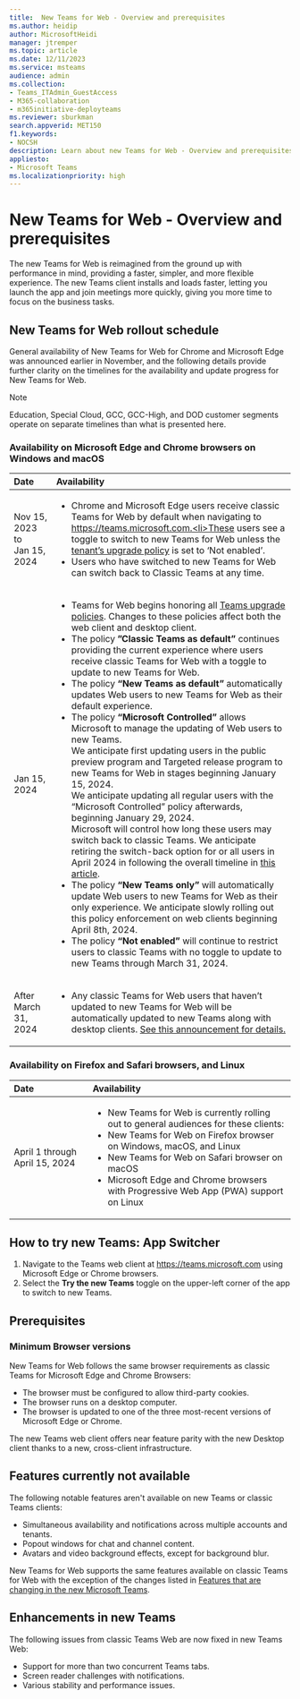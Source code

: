 ```yaml
---
title:  New Teams for Web - Overview and prerequisites
ms.author: heidip
author: MicrosoftHeidi
manager: jtremper
ms.topic: article
ms.date: 12/11/2023
ms.service: msteams
audience: admin
ms.collection: 
- Teams_ITAdmin_GuestAccess
- M365-collaboration
- m365initiative-deployteams
ms.reviewer: sburkman
search.appverid: MET150
f1.keywords:
- NOCSH
description: Learn about new Teams for Web - Overview and prerequisites
appliesto: 
- Microsoft Teams
ms.localizationpriority: high
---
```

# New Teams for Web - Overview and prerequisites

The new Teams for Web is reimagined from the ground up with performance in mind, providing a faster, simpler, and more flexible experience. The new Teams client installs and loads faster, letting you launch the app and join meetings more quickly, giving you more time to focus on the business tasks.

## New Teams for Web rollout schedule

General availability of New Teams for Web for Chrome and Microsoft Edge was announced earlier in November, and the following details provide further clarity on the timelines for the availability and update progress for New Teams for Web.

>[!Note]
>Education, Special Cloud, GCC, GCC-High, and DOD customer segments operate on separate timelines than what is presented here.

### Availability on Microsoft Edge and Chrome browsers on Windows and macOS

|Date                            |Availability|
|:-------------------------------|:-----------|
|Nov 15, 2023 to<br>Jan 15, 2024 |<ul><li>Chrome and Microsoft Edge users receive classic Teams for Web by default when navigating to https://teams.microsoft.com.<li>These users see a toggle to switch to new Teams for Web unless the [tenant’s upgrade policy](/microsoftteams/new-teams-deploy-using-policies?tabs=teams-admin-center#set-the-policies-to-upgrade-to-the-new-teams-client) is set to ‘Not enabled’.</li><li>Users who have switched to new Teams for Web can switch back to Classic Teams at any time.</li></ul>|
|Jan 15, 2024                    | <ul><li>Teams for Web begins honoring all [Teams upgrade policies](/microsoftteams/new-teams-deploy-using-policies). Changes to these policies affect both the web client and desktop client.</li><li>The policy **”Classic Teams as default”** continues providing the current experience where users receive classic Teams for Web with a toggle to update to new Teams for Web.</li><li>The policy **“New Teams as default”** automatically updates Web users to new Teams for Web as their default experience.</li><li>The policy **“Microsoft Controlled”** allows Microsoft to manage the updating of Web users to new Teams.<br>We anticipate first updating users in the public preview program and Targeted release program to new Teams for Web in stages beginning January 15, 2024. <br>We anticipate updating all regular users with the “Microsoft Controlled” policy afterwards, beginning January 29, 2024. <br>Microsoft will control how long these users may switch back to classic Teams. We anticipate retiring the switch-back option for or all users in April 2024 in following the overall timeline in [this article](teams-classic-client-end-of-availability.md).</li><li>The policy **“New Teams only”** will automatically update Web users to new Teams for Web as their only experience. We anticipate slowly rolling out this policy enforcement on web clients beginning April 8th, 2024.</li><li>The policy **“Not enabled”** will continue to restrict users to classic Teams with no toggle to update to new Teams through March 31, 2024.</li></ul> |
|After March 31, 2024            |<ul><li>Any classic Teams for Web users that haven’t updated to new Teams for Web will be automatically updated to new Teams along with desktop clients. [See this announcement for details.](/microsoftteams/new-teams-automatic-upgrade-announced) |

### Availability on Firefox and Safari browsers, and Linux

|Date                           |Availability                                                                                         |
|:------------------------------|:----------------------------------------------------------------------------------------------------|
|April 1 through April 15, 2024 |<ul><li>New Teams for Web is currently rolling out to general audiences for these clients:</li><li>New Teams for Web on Firefox browser on Windows, macOS, and Linux</li><li>New Teams for Web on Safari browser on macOS</li><li>Microsoft Edge and Chrome browsers with Progressive Web App (PWA) support on Linux</li></ul> |

## How to try new Teams: App Switcher

1. Navigate to the Teams web client at https://teams.microsoft.com using Microsoft Edge or Chrome browsers.
2. Select the **Try the new Teams** toggle on the upper-left corner of the app to switch to new Teams.

## Prerequisites

### Minimum Browser versions

New Teams for Web follows the same browser requirements as classic Teams for Microsoft Edge and Chrome Browsers:

- The browser must be configured to allow third-party cookies.
- The browser runs on a desktop computer.
- The browser is updated to one of the three most-recent versions of Microsoft Edge or Chrome.

The new Teams web client offers near feature parity with the new Desktop client thanks to a new, cross-client infrastructure.

## Features currently not available

The following notable features aren't available on new Teams or classic Teams clients:

- Simultaneous availability and notifications across multiple accounts and tenants.
- Popout windows for chat and channel content.
- Avatars and video background effects, except for background blur.

New Teams for Web supports the same features available on classic Teams for Web with the exception of the changes listed in [Features that are changing in the new Microsoft Teams](new-teams-whats-changing.md).

## Enhancements in new Teams

The following issues from classic Teams Web are now fixed in new Teams Web:

- Support for more than two concurrent Teams tabs.
- Screen reader challenges with notifications.
- Various stability and performance issues.
